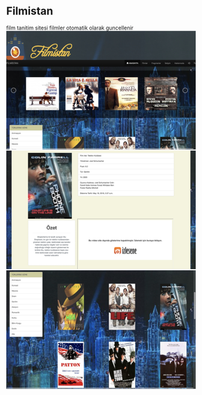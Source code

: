 # Filmistan
film tanitim sitesi
filmler otomatik olarak guncellenir
![homepage](images/filmistan1.jpg)
![filmpage](images/filmistan3.jpg)
![fullview](images/filmistan2.jpg)



